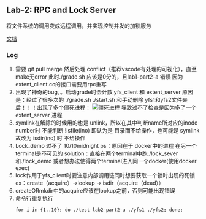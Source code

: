 ## Lab-2: RPC and Lock Server
将文件系统的调用变成远程调用，并实现控制并发的加锁服务

[文档](https://ipads.se.sjtu.edu.cn/courses/cse/labs/Lab-2.html)

### Log
1. 需要 git pull merge 然后处理 conflict（推荐vscode有处理的可视化），直至make无error
此时./grade.sh 应该是0分的，且lab1-part2-a 错误
因为 extent_client.cc的接口需要用rpc重写
2. 出现了神奇的bug。。启动grade时会计数 yfs_client 和 extent_server
原因是：经过了很多次的 ./grade.sh ./start.sh 和手动删除 yfs1和yfs2文件夹后！！！出现了多个僵死进程：
![僵死进程](https://github.com/FJJLeon/CSE-Lab-2018/tree/master/lab2/Lab-2_files/dead.jpg)
导致过不了检查是因为多了一个extent_server 进程
3. symlink在解除的时候用的也是 unlink，所以在其中判断name所对应的inode number时
不能判断 !isfile(ino) 即认为是 目录而不给操作，也可能是 symlink
故改为 isdir(ino) 时 不给操作
4. Lock_demo 过不了  10/10midnight
ps：原因在于 docker中的进程 在另一个terminal是不可见的
solution：直接在两个terminal中跑./lock_sever和./lock_demo
或者想办法使得两个terminal进入同一个docker(使用docker exec)
5. lock作用于yfs_client时要注意内部调用链同时想要获取一个锁时出现的死锁
ex：create（acquire）->lookup -> isdir（acquire（dead））
6. createORmkdir中的acquire应该在lookup之前，否则可能出现错误
7. 命令行重复执行
    ```
    for i in {1..10}; do ./test-lab2-part2-a ./yfs1 ./yfs2; done;
    ```